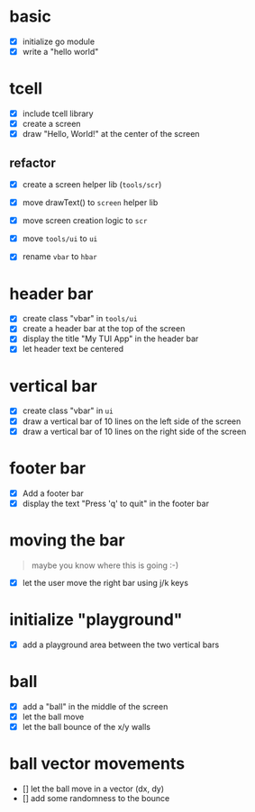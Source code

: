 # basic

- [x] initialize go module
- [x] write a "hello world"

# tcell

- [x] include tcell library
- [x] create a screen
- [x] draw "Hello, World!" at the center of the screen

## refactor

- [x] create a screen helper lib (`tools/scr`)
- [x] move drawText() to `screen` helper lib
- [x] move screen creation logic to `scr`

- [x] move `tools/ui` to `ui`
- [x] rename `vbar` to `hbar`

# header bar

- [x] create class "vbar" in `tools/ui`
- [x] create a header bar at the top of the screen
- [x] display the title "My TUI App" in the header bar
- [x] let header text be centered

# vertical bar

- [x] create class "vbar" in `ui`
- [x] draw a vertical bar of 10 lines on
      the left side of the screen
- [x] draw a vertical bar of 10 lines on
      the right side of the screen

# footer bar

- [x] Add a footer bar
- [x] display the text 
        "Press 'q' to quit"
      in the footer bar

# moving the bar

> maybe you know where this is going :-)

- [x] let the user move the right bar using j/k keys

# initialize "playground"

- [x] add a playground area between the two vertical bars

# ball

- [x] add a "ball" in the middle of the screen
- [x] let the ball move
- [x] let the ball bounce of the x/y walls

# ball vector movements

- [] let the ball move in a vector (dx, dy)
- [] add some randomness to the bounce




